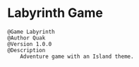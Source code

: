 # Labyrinth Game

```
@Game Labyrinth
@Author Quak
@Version 1.0.0
@Description
    Adventure game with an Island theme.
```
